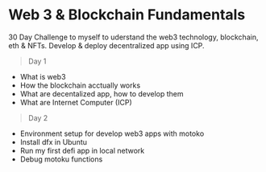 # Web 3 & Blockchain Fundamentals

30 Day Challenge to myself to uderstand the web3 technology, blockchain, eth & NFTs. Develop & deploy decentralized app using ICP.

> Day 1 
- What is web3 
- How the blockchain acctually works
- What are decentalized app, how to develop them 
- What are Internet Computer (ICP)

> Day 2
- Environment setup for develop web3 apps with motoko
- Install dfx in Ubuntu
- Run my first defi app in local network
- Debug motoku functions
